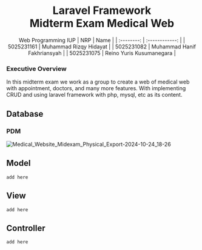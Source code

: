 <div align=center>

# Laravel Framework <br> Midterm Exam Medical Web
Web Programming IUP
|    NRP     |      Name      |
| :--------: | :------------: |
| 5025231161 | Muhammad Rizqy Hidayat |
| 5025231082 | Muhammad Hanif Fakhriansyah |
| 5025231075 | Reino Yuris Kusumanegara |
</div> 

### Executive Overview
In this midterm exam we work as a group to create a web of medical web with appointment, doctors, and many more features. With implementing CRUD and using laravel framework with php, mysql, etc as its content.

## Database
### PDM

![Medical_Website_Midexam_Physical_Export-2024-10-24_18-26](https://github.com/user-attachments/assets/d01bc467-1b69-45c3-9147-a58c4f0aa084)

## Model
```add here```

## View
```add here```

## Controller
```add here```
